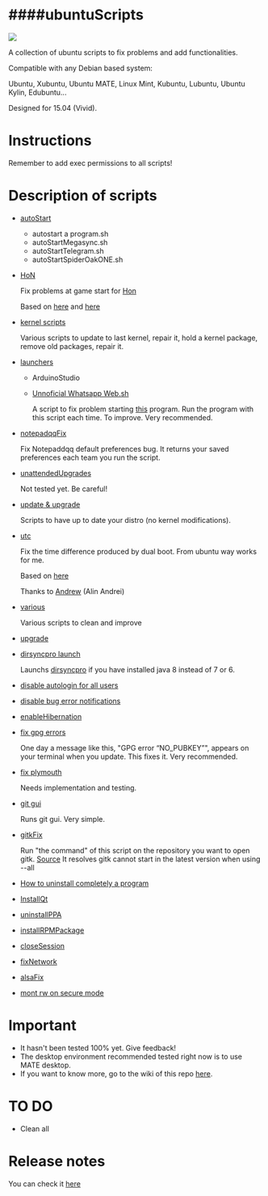 ####ubuntuScripts
=============================================
![](http://2.bp.blogspot.com/-0PGGE5x_Bro/UIIlk9owRYI/AAAAAAAAAnk/M7ezExKcC4w/s1600/shell-linux-hackem.png)

A collection of ubuntu scripts to fix problems and add functionalities.

Compatible with any Debian based system:

Ubuntu, Xubuntu, Ubuntu MATE, Linux Mint, Kubuntu, Lubuntu, Ubuntu Kylin, Edubuntu...

Designed for 15.04 (Vivid).

Instructions
=============================================

Remember to add exec permissions to all scripts!

Description of scripts
=============================================
* [autoStart](https://github.com/adgellida/ubuntuScripts/tree/master/autoStart)

	* autostart a program.sh
	* autoStartMegasync.sh
	* autoStartTelegram.sh
	* autoStartSpiderOakONE.sh

* [HoN](https://github.com/adgellida/ubuntuScripts/tree/master/HoN)

	Fix problems at game start for [Hon](http://www.heroesofnewerth.com/)

	Based on [here](http://forums.heroesofnewerth.com/showthread.php?546434-Crash-HoN-is-unable-to-start-with-xorg-edge-amd-(how-to-fix-also))
	and [here](http://askubuntu.com/questions/624196/heroes-of-newerth-on-15-04)

* [kernel scripts](https://github.com/adgellida/ubuntuScripts/tree/master/kernel%20scripts)

	Various scripts to update to last kernel, repair it, hold a kernel package, remove old packages, repair it.

* [launchers](https://github.com/adgellida/ubuntuScripts/tree/master/launchers)

	* ArduinoStudio

	* [Unnoficial Whatsapp Web.sh](https://github.com/adgellida/ubuntuScripts/blob/master/Unnoficial%20Whatsapp%20Web.sh)

		A script to fix problem starting [this](https://github.com/Aluxian/WhatsApp-Desktop) program. Run the program with this script each time. To improve. Very recommended.

* [notepadqqFix](https://github.com/adgellida/ubuntuScripts/tree/master/notepadqqFix)

	Fix Notepaddqq default preferences bug. It returns your saved preferences each team you run the script.

* [unattendedUpgrades](https://github.com/adgellida/ubuntuScripts/tree/master/unattendedUpgrades)

	Not tested yet. Be careful!

* [update & upgrade](https://github.com/adgellida/ubuntuScripts/tree/master/update%20&%20upgrade)

	Scripts to have up to date your distro (no kernel modifications).

* [utc](https://github.com/adgellida/ubuntuScripts/tree/master/utc)

	Fix the time difference produced by dual boot. From ubuntu way works for me.

	Based on [here](http://www.webupd8.org/2014/09/dual-boot-fix-time-differences-between.html)

	Thanks to [Andrew](https://plus.google.com/u/0/112555004333838485342/?rel=author) (Alin Andrei) 

* [various](https://github.com/adgellida/ubuntuScripts/tree/master/various)

	Various scripts to clean and improve

* [upgrade](https://github.com/adgellida/ubuntuScripts/blob/master/upgrade)

* [dirsyncpro launch](https://github.com/adgellida/ubuntuScripts/blob/master/dirsyncpro%20launch)

	Launchs [dirsyncpro](http://www.dirsyncpro.org/) if you have installed java 8 instead of 7 or 6.

* [disable autologin for all users](https://github.com/adgellida/ubuntuScripts/blob/master/disable%20autologin%20for%20all%20users)

* [disable bug error notifications](https://github.com/adgellida/ubuntuScripts/blob/master/disable%20bug%20error%20notifications)

* [enableHibernation](https://github.com/adgellida/ubuntuScripts/blob/master/enableHibernation)

* [fix gpg errors](https://github.com/adgellida/ubuntuScripts/blob/master/fix%20gpg%20errors)

	One day a message like this, "GPG error “NO_PUBKEY”", appears on your terminal when you update. This fixes it. Very recommended.

* [fix plymouth](https://github.com/adgellida/ubuntuScripts/blob/master/fix%20plymouth)

	Needs implementation and testing.

* [git gui](https://github.com/adgellida/ubuntuScripts/blob/master/git%20gui)

	Runs git gui. Very simple.

* [gitkFix](https://github.com/adgellida/ubuntuScripts/blob/master/gitkFix)

	Run "the command" of this script on the repository you want to open gitk. [Source](http://permalink.gmane.org/gmane.comp.version-control.git/278846)
	It resolves gitk cannot start in the latest version when using --all

* [How to uninstall completely a program](https://github.com/adgellida/ubuntuScripts/blob/master/How%20to%20uninstall%20completely%20a%20program)

* [InstallQt](https://github.com/adgellida/ubuntuScripts/blob/master/installQt)

* [uninstallPPA](https://github.com/adgellida/ubuntuScripts/blob/master/uninstallPPA)

* [installRPMPackage](https://github.com/adgellida/ubuntuScripts/blob/master/installRPMPackage)

* [closeSession](https://github.com/adgellida/ubuntuScripts/blob/master/closeSession)

* [fixNetwork](https://github.com/adgellida/ubuntuScripts/blob/master/fixNetwork)

* [alsaFix](https://github.com/adgellida/ubuntuScripts/blob/master/fixNetwork)

* [mont rw on secure mode](https://github.com/adgellida/ubuntuScripts/blob/master/mont%20rw%20on%20secure%20mode)

Important
=============================================
* It hasn't been tested 100% yet. Give feedback!
* The desktop environment recommended tested right now is to use MATE desktop.
* If you want to know more, go to the wiki of this repo [here](https://github.com/adgellida/ubuntuScripts/wiki).

TO DO
=============================================
* Clean all

Release notes
=============================================
You can check it [here](https://github.com/adgellida/ubuntuScripts/releases)
